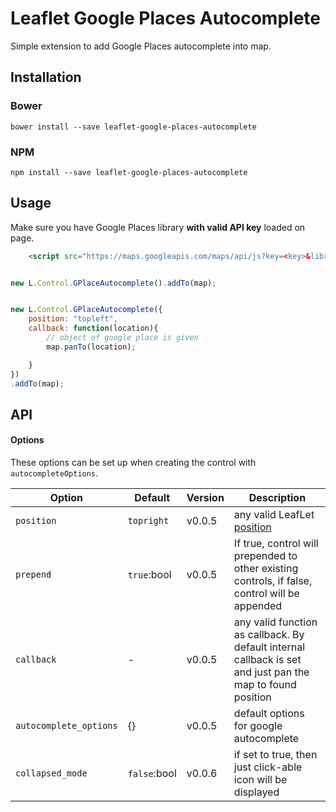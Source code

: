 # Leaflet Google Places Autocomplete

Simple extension to add Google Places autocomplete into map.


## Installation

### Bower

    bower install --save leaflet-google-places-autocomplete

### NPM

    npm install --save leaflet-google-places-autocomplete

## Usage

Make sure you have Google Places library **with valid API key** loaded on page.

```html
    <script src="https://maps.googleapis.com/maps/api/js?key=<key>&libraries=places"></script>
```

```javascript

new L.Control.GPlaceAutocomplete().addTo(map);

```

```javascript

new L.Control.GPlaceAutocomplete({
	position: "topleft",
	callback: function(location){
		// object of google place is given
		map.panTo(location);

	}
})
.addTo(map);

```

## API

#### <a name="autocompleteOptions"></a> Options

These options can be set up when creating the control with `autocompleteOptions`.

Option                | Default       | Version | Description
----------------------|---------------|---------|--------------------------------------------------
`position`            | `topright`    | v0.0.5  | any valid LeafLet [position](http://leafletjs.com/reference.html#control-positions)
`prepend`             | `true`:bool   | v0.0.5  | If true, control will prepended to other existing controls, if false, control will be appended
`callback`            | -             | v0.0.5  | any valid function as callback. By default internal callback is set and just pan the map to found position
`autocomplete_options`| {}            | v0.0.5  | default options for google autocomplete
`collapsed_mode`      | `false`:bool  | v0.0.6  | if set to true, then just click-able icon will be displayed
